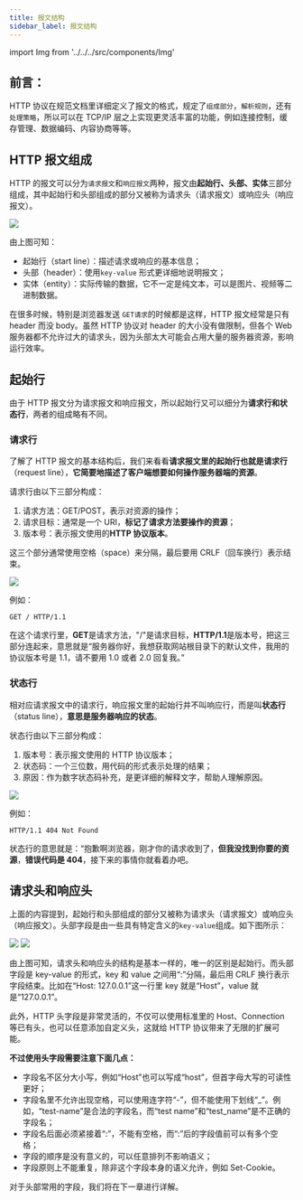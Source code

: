 ```yaml
---
title: 报文结构
sidebar_label: 报文结构
---
```


import Img from '../../../src/components/Img'

## 前言：

HTTP 协议在规范文档里详细定义了报文的格式，规定了`组成部分`，`解析规则`，还有`处理策略`，所以可以在 TCP/IP 层之上实现更灵活丰富的功能，例如连接控制，缓存管理、数据编码、内容协商等等。

## HTTP 报文组成

HTTP 的报文可以分为`请求报文`和`响应报文`两种，报文由**起始行、头部、实体**三部分组成，其中起始行和头部组成的部分又被称为请求头（请求报文）或响应头（响应报文）。

<Img w="760" legend = "图：HTTP报文组成部分" src="https://cosmos-x.oss-cn-hangzhou.aliyuncs.com/4OYlVQ.png" />

由上图可知：

- 起始行（start line）：描述请求或响应的基本信息；
- 头部（header）：使用`key-value` 形式更详细地说明报文；
- 实体（entity）：实际传输的数据，它不一定是纯文本，可以是图片、视频等二进制数据。

在很多时候，特别是浏览器发送 `GET请求`的时候都是这样，HTTP 报文经常是只有 header 而没 body。虽然 HTTP 协议对 header 的大小没有做限制，但各个 Web 服务器都不允许过大的请求头，因为头部太大可能会占用大量的服务器资源，影响运行效率。

## 起始行

由于 HTTP 报文分为请求报文和响应报文，所以起始行又可以细分为**请求行和状态行**，两者的组成略有不同。

### 请求行

了解了 HTTP 报文的基本结构后，我们来看看**请求报文里的起始行也就是请求行**（request line），**它简要地描述了客户端想要如何操作服务器端的资源**。

请求行由以下三部分构成：

1. 请求方法：GET/POST，表示对资源的操作；
2. 请求目标：通常是一个 URI，**标记了请求方法要操作的资源**；
3. 版本号：表示报文使用的**HTTP 协议版本**。

这三个部分通常使用空格（space）来分隔，最后要用 CRLF（回车换行）表示结束。

<Img w="660" legend = "图：请求行" src="https://cosmos-x.oss-cn-hangzhou.aliyuncs.com/QOiKaF.png" />

例如：

```
GET / HTTP/1.1
```

在这个请求行里，**GET**是请求方法，"/"是请求目标，**HTTP/1.1**是版本号，把这三部分连起来，意思就是“服务器你好，我想获取网站根目录下的默认文件，我用的协议版本号是 1.1，请不要用 1.0 或者 2.0 回复我。”

### 状态行

相对应请求报文中的请求行，响应报文里的起始行并不叫响应行，而是叫**状态行**（status line），**意思是服务器响应的状态**。

状态行由以下三部分构成：

1. 版本号：表示报文使用的 HTTP 协议版本；
2. 状态码：一个三位数，用代码的形式表示处理的结果；
3. 原因：作为数字状态码补充，是更详细的解释文字，帮助人理解原因。

<Img w="660" legend = "图：状态行" src="https://cosmos-x.oss-cn-hangzhou.aliyuncs.com/rbzDP8.png" />

例如：

```
HTTP/1.1 404 Not Found
```

状态行的意思就是：“抱歉啊浏览器，刚才你的请求收到了，**但我没找到你要的资源**，**错误代码是 404**，接下来的事情你就看着办吧。

## 请求头和响应头

上面的内容提到，起始行和头部组成的部分又被称为请求头（请求报文）或响应头（响应报文）。头部字段是由一些具有特定含义的`key-value`组成。如下图所示：

<Img w="660" legend = "图：请求头" src="https://cosmos-x.oss-cn-hangzhou.aliyuncs.com/RWg6lg.png" />

<Img w="660" legend = "图：响应头" src="https://cosmos-x.oss-cn-hangzhou.aliyuncs.com/Fmmg4D.png" />

由上图可知，请求头和响应头的结构是基本一样的，唯一的区别是起始行。而头部字段是 key-value 的形式，key 和 value 之间用“:”分隔，最后用 CRLF 换行表示字段结束。比如在“Host: 127.0.0.1”这一行里 key 就是“Host”，value 就是“127.0.0.1”。

此外，HTTP 头字段是非常灵活的，不仅可以使用标准里的 Host、Connection 等已有头，也可以任意添加自定义头，这就给 HTTP 协议带来了无限的扩展可能。

**不过使用头字段需要注意下面几点：**

- 字段名不区分大小写，例如“Host”也可以写成“host”，但首字母大写的可读性更好；
- 字段名里不允许出现空格，可以使用连字符“-”，但不能使用下划线“\_”。例如，“test-name”是合法的字段名，而“test name”和“test_name”是不正确的字段名；
- 字段名后面必须紧接着“:”，不能有空格，而“:”后的字段值前可以有多个空格；
- 字段的顺序是没有意义的，可以任意排列不影响语义；
- 字段原则上不能重复，除非这个字段本身的语义允许，例如 Set-Cookie。

对于头部常用的字段，我们将在下一章进行详解。

